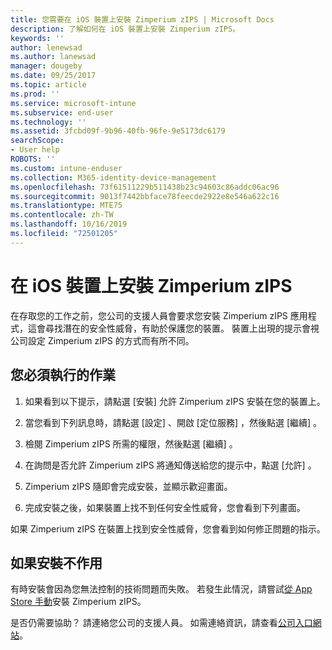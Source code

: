 ```yaml
---
title: 您需要在 iOS 裝置上安裝 Zimperium zIPS | Microsoft Docs
description: 了解如何在 iOS 裝置上安裝 Zimperium zIPS。
keywords: ''
author: lenewsad
ms.author: lanewsad
manager: dougeby
ms.date: 09/25/2017
ms.topic: article
ms.prod: ''
ms.service: microsoft-intune
ms.subservice: end-user
ms.technology: ''
ms.assetid: 3fcbd09f-9b96-40fb-96fe-9e5173dc6179
searchScope:
- User help
ROBOTS: ''
ms.custom: intune-enduser
ms.collection: M365-identity-device-management
ms.openlocfilehash: 73f61511229b511438b23c94603c86addc06ac96
ms.sourcegitcommit: 9013f7442bbface78feecde2922e8e546a622c16
ms.translationtype: MTE75
ms.contentlocale: zh-TW
ms.lasthandoff: 10/16/2019
ms.locfileid: "72501205"
---
```

# <a name="install-zimperium-zips-on-your-ios-device"></a>在 iOS 裝置上安裝 Zimperium zIPS

在存取您的工作之前，您公司的支援人員會要求您安裝 Zimperium zIPS 應用程式，這會尋找潛在的安全性威脅，有助於保護您的裝置。 裝置上出現的提示會視公司設定 Zimperium zIPS 的方式而有所不同。

## <a name="what-you-need-to-do"></a>您必須執行的作業 

1. 如果看到以下提示，請點選 [安裝]  允許 Zimperium zIPS 安裝在您的裝置上。

2. 當您看到下列訊息時，請點選 [設定]  、開啟 [定位服務]  ，然後點選 [繼續]  。

3. 檢閱 Zimperium zIPS 所需的權限，然後點選 [繼續]  。

4. 在詢問是否允許 Zimperium zIPS 將通知傳送給您的提示中，點選 [允許]  。

5. Zimperium zIPS 隨即會完成安裝，並顯示歡迎畫面。

6. 完成安裝之後，如果裝置上找不到任何安全性威脅，您會看到下列畫面。

如果 Zimperium zIPS 在裝置上找到安全性威脅，您會看到如何修正問題的指示。

## <a name="if-the-installation-doesnt-work"></a>如果安裝不作用

有時安裝會因為您無法控制的技術問題而失敗。 若發生此情況，請嘗試[從 App Store 手動](https://itunes.apple.com/app/zimperium-zips/id1030924459)安裝 Zimperium zIPS。

是否仍需要協助？ 請連絡您公司的支援人員。 如需連絡資訊，請查看[公司入口網站](https://go.microsoft.com/fwlink/?linkid=2010980)。
